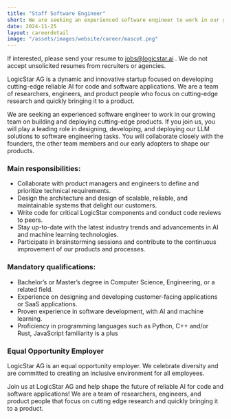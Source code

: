 ```yaml
---
title: "Staff Software Engineer"
short: We are seeking an experienced software engineer to work in our growing team on building and deploying cutting-edge products.
date: 2024-11-25
layout: careerdetail
image: "/assets/images/website/career/mascot.png"
---
```


If interested, please send your resume to jobs@logicstar.ai . We do not accept unsolicited resumes from recruiters or agencies.

LogicStar AG is a dynamic and innovative startup focused on developing cutting-edge reliable AI for code and software applications. We are a team of researchers, engineers, and product people who focus on cutting-edge research and quickly bringing it to a product.

We are seeking an experienced software engineer to work in our growing team on building and deploying cutting-edge products. If you join us, you will play a leading role in designing, developing, and deploying our LLM solutions to software engineering tasks. You will collaborate closely with the founders, the other team members and our early adopters to shape our products.

### Main responsibilities:
  - Collaborate with product managers and engineers to define and prioritize technical requirements.
  - Design the architecture and design of scalable, reliable, and maintainable systems that delight our customers.
  - Write code for critical LogicStar components and conduct code reviews to peers.
  - Stay up-to-date with the latest industry trends and advancements in AI and machine learning technologies.
  - Participate in brainstorming sessions and contribute to the continuous improvement of our products and processes.

### Mandatory qualifications:
  - Bachelor’s or Master’s degree in Computer Science, Engineering, or a related field.
  - Experience on designing and developing customer-facing applications or SaaS applications.
  - Proven experience in software development, with AI and machine learning.
  - Proficiency in programming languages such as Python,  C++ and/or Rust, JavaScript familiarity is a plus

### Equal Opportunity Employer
LogicStar AG is an equal opportunity employer. We celebrate diversity and are committed to creating an inclusive environment for all employees.

Join us at LogicStar AG and help shape the future of reliable AI for code and software applications! We are a team of researchers, engineers, and product people that focus on cutting edge research and quickly bringing it to a product.